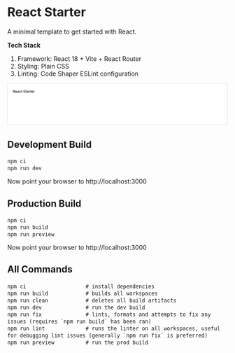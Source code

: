 # React Starter

A minimal template to get started with React.

**Tech Stack**

1. Framework: React 18 + Vite + React Router
2. Styling: Plain CSS
3. Linting: Code Shaper ESLint configuration

![Screenshot](assets/screenshot.png)

## Development Build

```shell
npm ci
npm run dev
```

Now point your browser to http://localhost:3000

## Production Build

```shell
npm ci
npm run build
npm run preview
```

Now point your browser to http://localhost:3000

## All Commands

```
npm ci                   # install dependencies
npm run build            # builds all workspaces
npm run clean            # deletes all build artifacts
npm run dev              # run the dev build
npm run fix              # lints, formats and attempts to fix any issues (requires `npm run build` has been ran)
npm run lint             # runs the linter on all workspaces, useful for debugging lint issues (generally `npm run fix` is preferred)
npm run preview          # run the prod build
```
